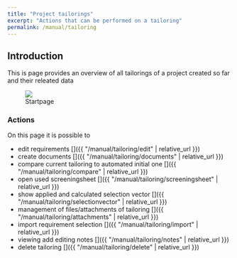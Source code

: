 ```yaml
---
title: "Project tailorings"
excerpt: "Actions that can be performed on a tailoring"
permalink: /manual/tailoring
---
```


## Introduction

This is page provides an overview of all tailorings of a project created so far and their releated data

<figure>
    <a href="{{ '/assets/images/tailoring/home.png' | relative_url }}"><img src="{{ '/assets/images/tailoring/home.png' | relative_url }}"></a>
    <figcaption>Startpage</figcaption>
</figure>

### Actions
On this page it is possible to 
- edit requirements [<span class="mdi mdi-pencil-box-outline"></span>]({{ "/manual/tailoring/edit" | relative_url }})
- create documents [<span class="mdi mdi-download"></span>]({{ "/manual/tailoring/documents" | relative_url }})
- compare current tailoring to automated initial one [<span class="mdi mdi-vector-difference"></span>]({{ "/manual/tailoring/compare" | relative_url }})
- open used screeningsheet [<span class="mdi mdi-card-account-details"></span>]({{ "/manual/tailoring/screeningsheet" | relative_url }})
- show applied and calculated selection vector [<span class="mdi mdi-head-check-outline"></span>]({{ "/manual/tailoring/selectionvector" | relative_url }})
- management of files/attachments of tailoring [<span class="mdi mdi-paperclip"></span>]({{ "/manual/tailoring/attachments" | relative_url }})
- import requirement selection [<span class="mdi mdi-microsoft-excel"></span>]({{ "/manual/tailoring/import" | relative_url }})
- viewing add editing notes [<span class="mdi mdi-message-bulleted"></span>]({{ "/manual/tailoring/notes" | relative_url }})
- delete tailoring [<span class="mdi mdi-delete"></span>]({{ "/manual/tailoring/delete" | relative_url }})


